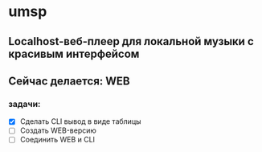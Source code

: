 # umsp
## Localhost-веб-плеер для локальной музыки с красивым интерфейсом
## Сейчас делается: WEB

### задачи:
- [x] Сделать CLI вывод в виде таблицы
- [ ] Создать WEB-версию
- [ ] Соединить WEB и CLI